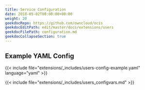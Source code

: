 ```yaml
---
title: Service Configuration
date: 2018-05-02T00:00:00+00:00
weight: 20
geekdocRepo: https://github.com/owncloud/ocis
geekdocEditPath: edit/master/docs/extensions/users
geekdocFilePath: configuration.md
geekdocCollapseSection: true
---
```


## Example YAML Config

{{< include file="extensions/_includes/users-config-example.yaml"  language="yaml" >}}

{{< include file="extensions/_includes/users_configvars.md" >}}

